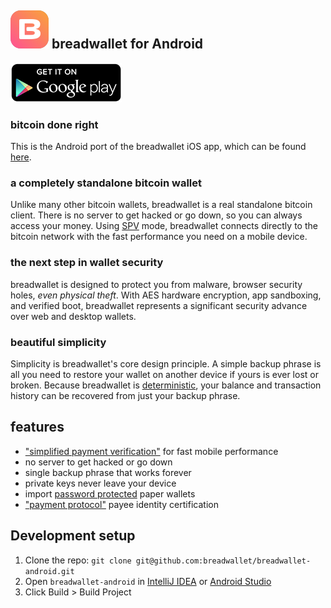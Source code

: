 ![ƀ](/images/icon.png) breadwallet for Android
----------------------------------

[![Get it on Google Play](/images/icon-google-play.png)](https://play.google.com/store/apps/details?id=com.breadwallet)

### bitcoin done right

This is the Android port of the breadwallet iOS app, which can be found [here](https://github.com/breadwallet/breadwallet/).

### a completely standalone bitcoin wallet

Unlike many other bitcoin wallets, breadwallet is a real standalone bitcoin client. There is no server to get hacked or go down, so you can always access your money. Using [SPV](https://en.bitcoin.it/wiki/Thin_Client_Security#Header-Only_Clients) mode, breadwallet connects directly to the bitcoin network with the fast performance you need on a mobile device.

### the next step in wallet security

breadwallet is designed to protect you from malware, browser security holes, *even physical theft*. With AES hardware encryption, app sandboxing, and verified boot, breadwallet represents a significant security advance over web and desktop wallets.

### beautiful simplicity

Simplicity is breadwallet's core design principle. A simple backup phrase is all you need to restore your wallet on another device if yours is ever lost or broken.  Because breadwallet is  [deterministic](https://github.com/bitcoin/bips/blob/master/bip-0032.mediawiki), your balance and transaction history can be recovered from just your backup phrase.

## features

- ["simplified payment verification"](https://github.com/bitcoin/bips/blob/master/bip-0037.mediawiki) for fast mobile performance
- no server to get hacked or go down
- single backup phrase that works forever
- private keys never leave your device
- import [password protected](https://github.com/bitcoin/bips/blob/master/bip-0038.mediawiki) paper wallets
- ["payment protocol"](https://github.com/bitcoin/bips/blob/master/bip-0070.mediawiki) payee identity certification

## Development setup

1. Clone the repo: `git clone git@github.com:breadwallet/breadwallet-android.git`
2. Open `breadwallet-android` in [IntelliJ IDEA](https://www.jetbrains.com/idea/download/) or [Android Studio](https://developer.android.com/studio)
3. Click Build > Build Project

